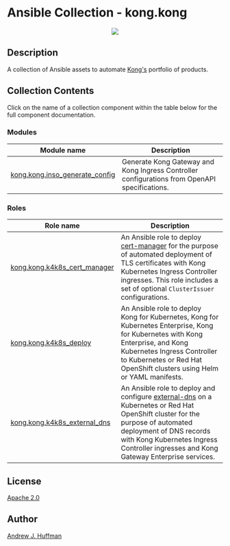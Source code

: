 # Ansible Collection - kong.kong

<p align="center">
  <img src="https://2tjosk2rxzc21medji3nfn1g-wpengine.netdna-ssl.com/wp-content/uploads/2018/08/kong-combination-mark-color-256px.png" /></div>
</p>


## Description

A collection of Ansible assets to automate [Kong's](http://www.konghq.com/) portfolio of products.


## Collection Contents

Click on the name of a collection component within the table below for the full component documentation.

### Modules

|Module name|Description|
|---|---|
|[kong.kong.inso_generate_config](https://github.com/Kong/kong-ansible-collection/tree/main/docs/inso_generate_config.md)|Generate Kong Gateway and Kong Ingress Controller configurations from OpenAPI specifications.|


### Roles

|Role name|Description|
|---|---|
|[kong.kong.k4k8s_cert_manager](https://github.com/Kong/kong-ansible-collection/tree/main/roles/k4k8s_cert_manager)|An Ansible role to deploy [cert-manager](https://cert-manager.io) for the purpose of automated deployment of TLS certificates with Kong Kubernetes Ingress Controller ingresses. This role includes a set of optional `ClusterIssuer` configurations.|
|[kong.kong.k4k8s_deploy](https://github.com/Kong/kong-ansible-collection/tree/main/roles/k4k8s_deploy)|An Ansible role to deploy Kong for Kubernetes, Kong for Kubernetes Enterprise, Kong for Kubernetes with Kong Enterprise, and Kong Kubernetes Ingress Controller to Kubernetes or Red Hat OpenShift clusters using Helm or YAML manifests.|
|[kong.kong.k4k8s_external_dns](https://github.com/Kong/kong-ansible-collection/tree/main/roles/k4k8s_external_dns)|An Ansible role to deploy and configure [external-dns](https://github.com/kubernetes-sigs/external-dns) on a Kubernetes or Red Hat OpenShift cluster for the purpose of automated deployment of DNS records with Kong Kubernetes Ingress Controller ingresses and Kong Gateway Enterprise services.|


## License
[Apache 2.0](LICENSE)


## Author

[Andrew J. Huffman](https://github.com/ahuffman)